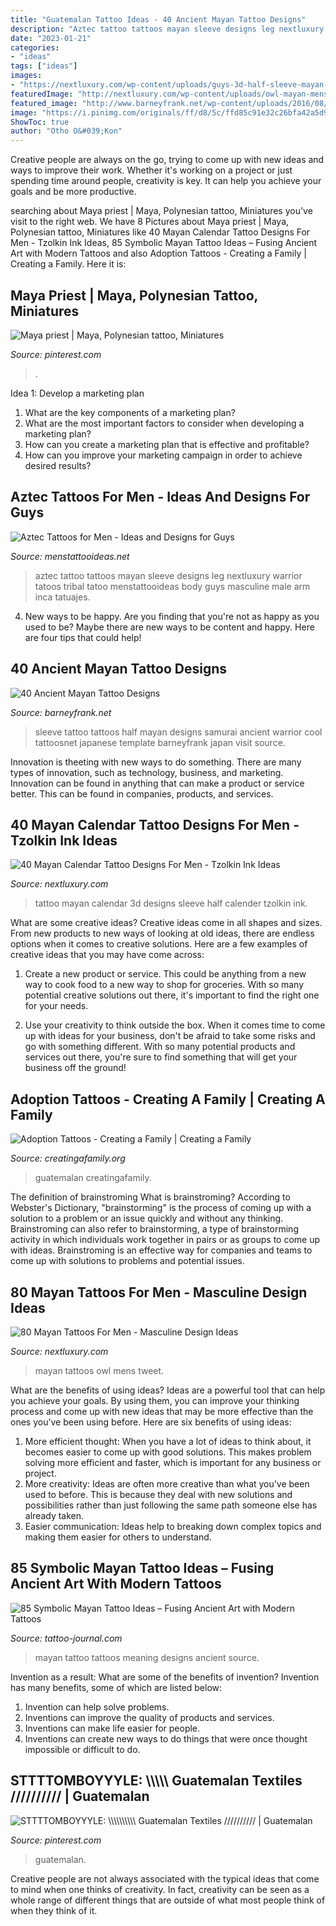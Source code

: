 ```yaml
---
title: "Guatemalan Tattoo Ideas - 40 Ancient Mayan Tattoo Designs"
description: "Aztec tattoo tattoos mayan sleeve designs leg nextluxury warrior tatoos tribal tatoo menstattooideas body guys masculine male arm inca tatuajes"
date: "2023-01-21"
categories:
- "ideas"
tags: ["ideas"]
images:
- "https://nextluxury.com/wp-content/uploads/guys-3d-half-sleeve-mayan-calender-tattoo-deisgns.jpg"
featuredImage: "http://nextluxury.com/wp-content/uploads/owl-mayan-mens-back-tattoos.jpg"
featured_image: "http://www.barneyfrank.net/wp-content/uploads/2016/08/Ancient-Mayan-Tattoo-Designs-25.jpg"
image: "https://i.pinimg.com/originals/ff/d8/5c/ffd85c91e32c26bfa42a5d9783071594.jpg"
ShowToc: true
author: "Otho O&#039;Kon"
---
```



Creative people are always on the go, trying to come up with new ideas and ways to improve their work. Whether it's working on a project or just spending time around people, creativity is key. It can help you achieve your goals and be more productive.

	

		
searching about Maya priest | Maya, Polynesian tattoo, Miniatures you've visit to the right web. We have 8 Pictures about Maya priest | Maya, Polynesian tattoo, Miniatures like 40 Mayan Calendar Tattoo Designs For Men - Tzolkin Ink Ideas, 85 Symbolic Mayan Tattoo Ideas – Fusing Ancient Art with Modern Tattoos and also Adoption Tattoos - Creating a Family | Creating a Family. Here it is:
		
    
## Maya Priest | Maya, Polynesian Tattoo, Miniatures

<img loading=lazy src="https://i.pinimg.com/736x/d2/c5/1a/d2c51a59ca7873ad8618eec068e0f800--maya.jpg" onerror="this.onerror=null;this.src='https://tse3.mm.bing.net/th?id=OIP.Mxi0-humEcHgIAC1eM-wKgHaHZ&amp;pid=15.1';" alt="Maya priest | Maya, Polynesian tattoo, Miniatures">

_Source: pinterest.com_

>. 

	

Idea 1: Develop a marketing plan
1. What are the key components of a marketing plan? 
2. What are the most important factors to consider when developing a marketing plan? 
3. How can you create a marketing plan that is effective and profitable? 
4. How can you improve your marketing campaign in order to achieve desired results?

    
## Aztec Tattoos For Men - Ideas And Designs For Guys

<img loading=lazy src="http://www.menstattooideas.net/tattooimages/2017/09/aztec-tattoos-10.jpg" onerror="this.onerror=null;this.src='https://tse2.mm.bing.net/th?id=OIP.BbVPNOMOXHBE0b0hKVUUUwHaHa&amp;pid=15.1';" alt="Aztec Tattoos for Men - Ideas and Designs for Guys">

_Source: menstattooideas.net_

>aztec tattoo tattoos mayan sleeve designs leg nextluxury warrior tatoos tribal tatoo menstattooideas body guys masculine male arm inca tatuajes. 

	

4. New ways to be happy.
Are you finding that you're not as happy as you used to be? Maybe there are new ways to be content and happy. Here are four tips that could help!

    
## 40 Ancient Mayan Tattoo Designs

<img loading=lazy src="http://www.barneyfrank.net/wp-content/uploads/2016/08/Ancient-Mayan-Tattoo-Designs-25.jpg" onerror="this.onerror=null;this.src='https://tse3.mm.bing.net/th?id=OIP.a2d1GGEKMnVWFmyvk3j6KAHaL1&amp;pid=15.1';" alt="40 Ancient Mayan Tattoo Designs">

_Source: barneyfrank.net_

>sleeve tattoo tattoos half mayan designs samurai ancient warrior cool tattoosnet japanese template barneyfrank japan visit source. 

	

Innovation is theeting with new ways to do something. There are many types of innovation, such as technology, business, and marketing. Innovation can be found in anything that can make a product or service better. This can be found in companies, products, and services.

    
## 40 Mayan Calendar Tattoo Designs For Men - Tzolkin Ink Ideas

<img loading=lazy src="https://nextluxury.com/wp-content/uploads/guys-3d-half-sleeve-mayan-calender-tattoo-deisgns.jpg" onerror="this.onerror=null;this.src='https://tse4.mm.bing.net/th?id=OIP.aniqYdbR6C5s3qGQFnHB5gHaHQ&amp;pid=15.1';" alt="40 Mayan Calendar Tattoo Designs For Men - Tzolkin Ink Ideas">

_Source: nextluxury.com_

>tattoo mayan calendar 3d designs sleeve half calender tzolkin ink. 

	

What are some creative ideas?
Creative ideas come in all shapes and sizes. From new products to new ways of looking at old ideas, there are endless options when it comes to creative solutions. Here are a few examples of creative ideas that you may have come across: 
1. Create a new product or service. This could be anything from a new way to cook food to a new way to shop for groceries. With so many potential creative solutions out there, it's important to find the right one for your needs. 

2. Use your creativity to think outside the box. When it comes time to come up with ideas for your business, don't be afraid to take some risks and go with something different. With so many potential products and services out there, you're sure to find something that will get your business off the ground! 


    
## Adoption Tattoos - Creating A Family | Creating A Family

<img loading=lazy src="https://creatingafamily.org/wp-content/uploads/2015/07/11745374_10155819556890300_3087844386628371074_n.jpg" onerror="this.onerror=null;this.src='https://tse4.mm.bing.net/th?id=OIP.Xka_Qeo9utaFpp_3-e8RYgHaKL&amp;pid=15.1';" alt="Adoption Tattoos - Creating a Family | Creating a Family">

_Source: creatingafamily.org_

>guatemalan creatingafamily. 

	

The definition of brainstroming
What is brainstroming? According to Webster's Dictionary, "brainstorming" is the process of coming up with a solution to a problem or an issue quickly and without any thinking. Brainstroming can also refer to brainstorming, a type of brainstorming activity in which individuals work together in pairs or as groups to come up with ideas. Brainstroming is an effective way for companies and teams to come up with solutions to problems and potential issues.

    
## 80 Mayan Tattoos For Men - Masculine Design Ideas

<img loading=lazy src="http://nextluxury.com/wp-content/uploads/owl-mayan-mens-back-tattoos.jpg" onerror="this.onerror=null;this.src='https://tse3.mm.bing.net/th?id=OIP.uC6bzfTHRO8YCKbb4ah3sAHaHa&amp;pid=15.1';" alt="80 Mayan Tattoos For Men - Masculine Design Ideas">

_Source: nextluxury.com_

>mayan tattoos owl mens tweet. 

	

What are the benefits of using ideas?
Ideas are a powerful tool that can help you achieve your goals. By using them, you can improve your thinking process and come up with new ideas that may be more effective than the ones you’ve been using before. Here are six benefits of using ideas: 
1. More efficient thought: When you have a lot of ideas to think about, it becomes easier to come up with good solutions. This makes problem solving more efficient and faster, which is important for any business or project. 
2. More creativity: Ideas are often more creative than what you’ve been used to before. This is because they deal with new solutions and possibilities rather than just following the same path someone else has already taken. 
3. Easier communication: Ideas help to breaking down complex topics and making them easier for others to understand.

    
## 85 Symbolic Mayan Tattoo Ideas – Fusing Ancient Art With Modern Tattoos

<img loading=lazy src="http://tattoo-journal.com/wp-content/uploads/2016/09/mayan-tattoo28-650x650.jpg" onerror="this.onerror=null;this.src='https://tse3.mm.bing.net/th?id=OIP.WxVCY3eebW3J9-AOheeraQHaHa&amp;pid=15.1';" alt="85 Symbolic Mayan Tattoo Ideas – Fusing Ancient Art with Modern Tattoos">

_Source: tattoo-journal.com_

>mayan tattoo tattoos meaning designs ancient source. 

	

Invention as a result: What are some of the benefits of invention?
Invention has many benefits, some of which are listed below: 
1. Invention can help solve problems. 
2. Inventions can improve the quality of products and services. 
3. Inventions can make life easier for people. 
4. Inventions can create new ways to do things that were once thought impossible or difficult to do.

    
## STTTTOMBOYYYLE: \\\\\\\\\\ Guatemalan Textiles ////////// | Guatemalan

<img loading=lazy src="https://i.pinimg.com/originals/ff/d8/5c/ffd85c91e32c26bfa42a5d9783071594.jpg" onerror="this.onerror=null;this.src='https://tse3.mm.bing.net/th?id=OIP.3pt5jemnxUkCipr_MZlEZQHaFB&amp;pid=15.1';" alt="STTTTOMBOYYYLE: \\\\\\\\\\ Guatemalan Textiles ////////// | Guatemalan">

_Source: pinterest.com_

>guatemalan. 

	

Creative people are not always associated with the typical ideas that come to mind when one thinks of creativity. In fact, creativity can be seen as a whole range of different things that are outside of what most people think of when they think of it.

